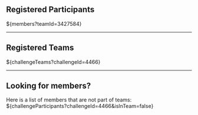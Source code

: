 <!-- markdownlint-disable-next-line first-line-h1 -->
## **Registered Participants**

${members?teamId=3427584}

---

## **Registered Teams**

${challengeTeams?challengeId=4466}

---

## **Looking for members?**

Here is a list of members that are not part of teams:
${challengeParticipants?challengeId=4466&isInTeam=false}
